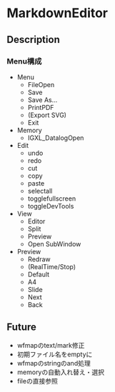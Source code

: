 # MarkdownEditor

## Description

### Menu構成

- Menu
  - FileOpen
  - Save
  - Save As...
  - PrintPDF
  - (Export SVG)
  - Exit
- Memory
  - IGXL_DatalogOpen
- Edit
  - undo
  - redo
  - cut
  - copy
  - paste
  - selectall
  - togglefullscreen
  - toggleDevTools
- View
  - Editor
  - Split
  - Preview
  - Open SubWindow
- Preview
  - Redraw
  - (RealTime/Stop)
  - Default
  - A4
  - Slide
  - Next
  - Back


## Future

- wfmapのtext/mark修正
- 初期ファイル名をemptyに
- wfmapのstringのand処理
- memoryの自動入れ替え・選択
- fileの直接参照
